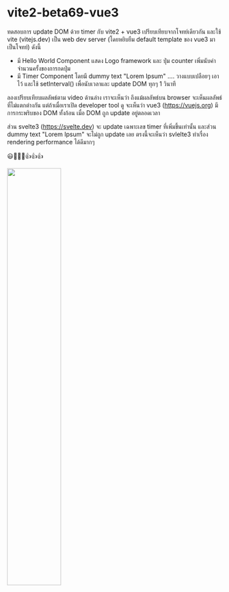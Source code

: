 # vite2-beta69-vue3
ทดสอบการ update DOM ด้วย timer กับ vite2 + vue3
เปรียบเทียบจากโจทย์เดียวกัน และใช้ vite (vitejs.dev) เป็น web dev server (โดยหยิบยืม default template ของ vue3 มาเป็นโจทย์) ดังนี้

- มี Hello World Component <HelloWorld /> แสดง Logo framework และ ปุ่ม counter เพิ่มนับค่าจำนวนครั้งของการกดปุ่ม
- มี Timer Component <Timer /> โดยมี dummy text "Lorem Ipsum" .... วางแบบเปลือยๆ เอาไว้ และใช้ setInterval() เพื่อนับเวลาและ update DOM ทุกๆ 1 วินาที

ลองเปรียบเทียบผลลัพธ์ตาม video ด้านล่าง
เราจะเห็นว่า ถึงแม้ผลลัพธ์บน browser จะเห็นผลลัพธ์ที่ไม่แตกต่างกัน
แต่ถ้าเมื่อเราเปิด developer tool ดู จะเห็นว่า vue3 (https://vuejs.org) มีการกระพริบของ DOM ทั้งก้อน เมื่อ DOM ถูก update อยู่ตลอดเวลา

ส่วน svelte3 (https://svelte.dev) จะ update เฉพาะเลข timer ที่เพิ่มขึ้นเท่านั้น และส่วน dummy text "Lorem Ipsum" จะไม่ถูก update เลย ตรงนี้จะเห็นว่า svlelte3 ทำเรื่อง rendering performance ได้ดีมากๆ

😃👏🎉🎉👍👍👍

[<img src="https://img.youtube.com/vi/pjVbgxy_qdM/maxresdefault.jpg" width="50%">](https://www.youtube.com/watch?v=pjVbgxy_qdM)
